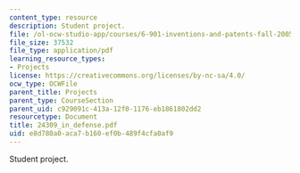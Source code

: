 ```yaml
---
content_type: resource
description: Student project.
file: /ol-ocw-studio-app/courses/6-901-inventions-and-patents-fall-2005/e8d780a0aca7b160ef0b489f4cfa0af9_24309_in_defense.pdf
file_size: 37532
file_type: application/pdf
learning_resource_types:
- Projects
license: https://creativecommons.org/licenses/by-nc-sa/4.0/
ocw_type: OCWFile
parent_title: Projects
parent_type: CourseSection
parent_uid: c929091c-413a-12f0-1176-eb1861802dd2
resourcetype: Document
title: 24309_in_defense.pdf
uid: e8d780a0-aca7-b160-ef0b-489f4cfa0af9
---
```

Student project.